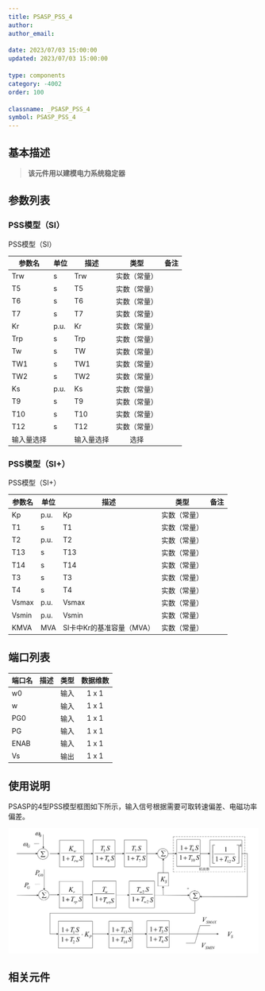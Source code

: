 ```yaml
---
title: PSASP_PSS_4
author:
author_email:

date: 2023/07/03 15:00:00
updated: 2023/07/03 15:00:00

type: components
category: -4002
order: 100

classname: _PSASP_PSS_4
symbol: PSASP_PSS_4
---
```


## 基本描述
> **该元件用以建模电力系统稳定器**

## 参数列表

### PSS模型（SI）

PSS模型（SI）


| 参数名 | 单位 | 描述 | 类型 | 备注 |
| ------ | ---- | ---- |:----:| ---- |
| Trw | s | Trw | 实数（常量） |  |
| T5 | s | T5 | 实数（常量） |  |
| T6 | s | T6 | 实数（常量） |  |
| T7 | s | T7 | 实数（常量） |  |
| Kr | p.u. | Kr | 实数（常量） |  |
| Trp | s | Trp | 实数（常量） |  |
| Tw | s | TW | 实数（常量） |  |
| TW1 | s | TW1 | 实数（常量） |  |
| TW2 | s | TW2 | 实数（常量） |  |
| Ks | p.u. | Ks | 实数（常量） |  |
| T9 | s | T9 | 实数（常量） |  |
| T10 | s | T10 | 实数（常量） |  |
| T12 | s | T12 | 实数（常量） |  |
| 输入量选择 |  | 输入量选择 | 选择 |  |

### PSS模型（SI+）

PSS模型（SI+）


| 参数名 | 单位 | 描述 | 类型 | 备注 |
| ------ | ---- | ---- |:----:| ---- |
| Kp | p.u. | Kp | 实数（常量） |  |
| T1 | s | T1 | 实数（常量） |  |
| T2 | p.u. | T2 | 实数（常量） |  |
| T13 | s | T13 | 实数（常量） |  |
| T14 | s | T14 | 实数（常量） |  |
| T3 | s | T3 | 实数（常量） |  |
| T4 | s | T4 | 实数（常量） |  |
| Vsmax | p.u. | Vsmax | 实数（常量） |  |
| Vsmin | p.u. | Vsmin | 实数（常量） |  |
| KMVA | MVA | SI卡中Kr的基准容量（MVA） | 实数（常量） |  |



## 端口列表

| 端口名 | 描述 | 类型 | 数据维数 |
| ------ | ---- |:----:|:--------:|
| w0 |  | 输入 | 1 x 1 |
| w |  | 输入 | 1 x 1 |
| PG0 |  | 输入 | 1 x 1 |
| PG |  | 输入 | 1 x 1 |
| ENAB |  | 输入 | 1 x 1 |
| Vs |  | 输出 | 1 x 1 |

## 使用说明
PSASP的4型PSS模型框图如下所示，输入信号根据需要可取转速偏差、电磁功率偏差。

![4型PSS框图](./PSASP_PSS_4.png)

## 相关元件



